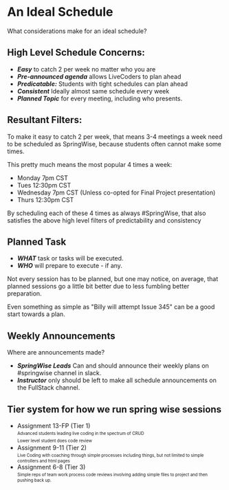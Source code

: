 # An Ideal Schedule

What considerations make for an ideal schedule?

## High Level Schedule Concerns:

- _**Easy**_ to catch 2 per week no matter who you are
- _**Pre-announced agenda**_ allows LiveCoders to plan ahead
- _**Predicatable:**_ Students with tight schedules can plan ahead
- _**Consistent**_ Ideally almost same schedule every week
- _**Planned Topic**_ for every meeting, including who presents.

## Resultant Filters:

To make it easy to catch 2 per week, that means 3-4 meetings a week need to be scheduled as SpringWise, because students often cannot make some times.

This pretty much means the most popular 4 times a week:

- Monday 7pm CST
- Tues 12:30pm CST
- Wednesday 7pm CST (Unless co-opted for Final Project presentation)
- Thurs 12:30pm CST

By scheduling each of these 4 times as always #SpringWise, that also satisfies the above high level filters of predictability and consistency

## Planned Task

- _**WHAT**_ task or tasks will be executed.
- _**WHO**_ will prepare to execute - if any.

Not every session has to be planned, but one may notice, on average, that planned sessions go a little bit better due to less fumbling better preparation.

Even something as simple as "Billy will attempt Issue 345" can be a good start towards a plan.

## Weekly Announcements

Where are announcements made?

- _**SpringWise Leads**_ Can and should announce their weekly plans on #springwise channel in slack.
- _**Instructor**_ only should be left to make all schedule announcements on the FullStack channel.

## Tier system for how we run spring wise sessions

- Assignment 13-FP (Tier 1)</br>
 <sub><sup>Advanced students leading live coding in the spectrum of CRUD</sub></sub></br>
<sub><sup> Lower level student does code review</sub></sup></br>
- Assignment 9-11 (Tier 2)</br>
<sub><sup> Live Coding with coaching through simple processes including things, but not limited to simple controllers and html pages </sub></sup></br>
- Assignment 6-8 (Tier 3)</br>
<sub><sup> Simple reps of team work process code reviews involving adding simple files to project and then pushing back up. </sub></sup></br>
